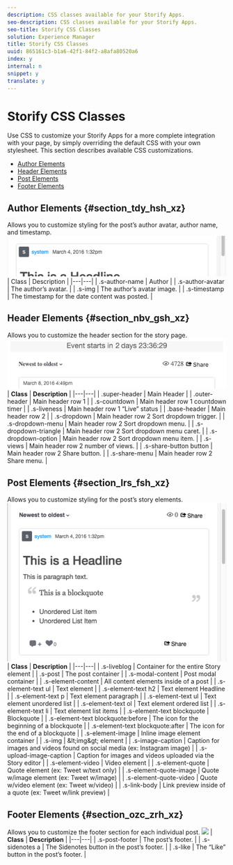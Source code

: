 ```yaml
---
description: CSS classes available for your Storify Apps.
seo-description: CSS classes available for your Storify Apps.
seo-title: Storify CSS Classes
solution: Experience Manager
title: Storify CSS Classes
uuid: 865161c3-b1a6-42f1-84f2-a8afa80520a6
index: y
internal: n
snippet: y
translate: y
---
```


# Storify CSS Classes

Use CSS to customize your Storify Apps for a more complete integration with your page, by simply overriding the default CSS with your own stylesheet. This section describes available CSS customizations.

* [ Author Elements ](#c_storify_css_classes/section_tdy_hsh_xz)
* [ Header Elements ](#c_storify_css_classes/section_nbv_gsh_xz)
* [ Post Elements ](#c_storify_css_classes/section_lrs_fsh_xz)
* [ Footer Elements ](#c_storify_css_classes/section_ozc_zrh_xz)

## Author Elements {#section_tdy_hsh_xz}

Allows you to customize styling for the post’s author avatar, author name, and timestamp.
![](assets/StorifyAuthorCSS.png) 
|  Class  | Description  |
|---|---|
|  .s-author-name  | Author  |
|  .s-author-avatar  | The author’s avatar.  |
|  .s-img  | The author’s avatar image.  |
|  .s-timestamp  | The timestamp for the date content was posted.  |


## Header Elements {#section_nbv_gsh_xz}

Allows you to customize the header section for the story page.
![](assets/StorifyHeaderCSS-countdown-1.png) 
|  **Class** | **Description** |
|---|---|
|  .super-header  | Main Header  |
|  .outer-header  | Main header row 1  |
|  .s-countdown  | Main header row 1 countdown timer  |
|  .s-liveness  | Main header row 1 “Live” status  |
|  .base-header  | Main header row 2  |
|  .s-dropdown  | Main header row 2 Sort dropdown trigger.  |
|  .s-dropdown-menu  | Main header row 2 Sort dropdown menu.  |
|  .s-dropdown-triangle  | Main header row 2 Sort dropdown menu caret.  |
|  .s-dropdown-option  | Main header row 2 Sort dropdown menu item.  |
|  .s-views  | Main header row 2 number of views.  |
|  .s-share-button button  | Main header row 2 Share button.  |
|  .s-share-menu  | Main header row 2 Share menu.  |


## Post Elements {#section_lrs_fsh_xz}

Allows you to customize styling for the post’s story elements.
![](assets/StorifyPostCSS.png) 
|  **Class** | **Description** |
|---|---|
|  .s-liveblog  | Container for the entire Story element  |
|  .s-post  | The post container  |
|  .s-modal-content  | Post modal container  |
|  .s-element-content  | All content elements inside of a post  |
|  .s-element-text ul  | Text element  |
|  .s-element-text h2  | Text element Headline  |
|  .s-element-text p  | Text element paragraph  |
|  .s-element-text ul  | Text element unordered list  |
|  .s-element-text ol  | Text element ordered list  |
|  .s-element-text li  | Text element list items  |
|  .s-element-text blockquote  | Blockquote  |
|  .s-element-text blockquote:before  | The icon for the beginning of a blockquote  |
|  .s-element-text blockquote:after  | The icon for the end of a blockquote  |
|  .s-element-image  | Inline image element container  |
|  .s-img  | &amp;lt;img&amp;gt; element  |
|  .s-image-caption  | Caption for images and videos found on social media (ex: Instagram image)  |
|  .s-upload-image-caption  | Caption for images and videos uploaded via the Story editor  |
|  .s-element-video  | Video element  |
|  .s-element-quote  | Quote element (ex: Tweet w/text only)  |
|  .s-element-quote-image  | Quote w/image element (ex: Tweet w/image)  |
|  .s-element-quote-video  | Quote w/video element (ex: Tweet w/video)  |
|  .s-link-body  | Link preview inside of a quote (ex: Tweet w/link preview)  |


## Footer Elements {#section_ozc_zrh_xz}

Allows you to customize the footer section for each individual post.
![](assets/StorifyFooterCSS.png) 
|  **Class** | **Description** |
|---|---|
|  .s-post-footer  | The post’s footer.  |
|  .s-sidenotes a  | The Sidenotes button in the post’s footer.  |
|  .s-like  | The “Like” button in the post’s footer.  |

